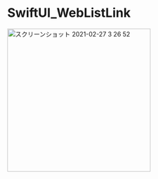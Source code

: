 # SwiftUI_WebListLink

<img width="326" alt="スクリーンショット 2021-02-27 3 26 52" src="https://user-images.githubusercontent.com/9380171/109340016-d13b5780-78ab-11eb-80e8-160c1e3f16c0.png">
